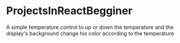 # ProjectsInReactBegginer
A simple temperature control to up or down the temperature and the display's background change his color according to the temperature
